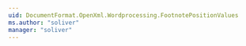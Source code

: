 ```yaml
---
uid: DocumentFormat.OpenXml.Wordprocessing.FootnotePositionValues
ms.author: "soliver"
manager: "soliver"
---
```

